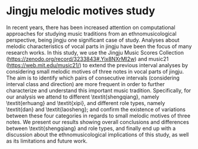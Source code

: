 # Jingju melodic motives study

In recent years, there has been increased attention on computational approaches for studying music traditions from an ethnomusicological perspective, being jingju one significant case of study. Analyses about melodic characteristics of vocal parts in jingju have been the focus of many research works. In this study, we use the Jingju Music Scores Collection (https://zenodo.org/record/3233843#.Yix8NXrMI2w) and music21 (https://web.mit.edu/music21/) to extend the previous interval analyses by considering small melodic motives of three notes in vocal parts of jingju. The aim is to identify which pairs of consecutive intervals (considering interval class and direction) are more frequent in order to further characterize and understand this important music tradition. Specifically, for our analysis we attend to different \textit{shengqiang}, namely \textit{erhuang} and \textit{xipi}, and different role types, namely \textit{dan} and \textit{laosheng}; and confirm the existence of variations between these four categories in regards to small melodic motives of three notes. We present our results showing overall conclusions and differences between \textit{shengqiang} and role types, and finally end up with a discussion about the ethnomusicological implications of this study, as well as its limitations and future work. 
